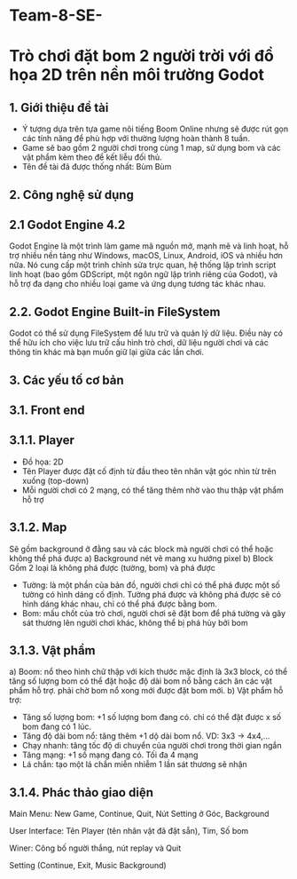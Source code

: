 # Team-8-SE-
# Trò chơi đặt bom 2 người trời với đồ họa 2D trên nền môi trường Godot 

## 1. Giới thiệu đề tài
   -  Ý tượng dựa trên tựa game nôi tiếng Boom Online nhưng sẽ được rút gọn các tính năng để phù hợp với thường lượng hoàn thành 8 tuần.
   -  Game sẽ bao gồm 2 người chơi trong cùng 1 map, sử dụng bom và các vật phẩm kèm theo để kết liễu đối thủ.
   -  Tên đề tài đã được thống nhất: Bùm Bùm

## 2. Công nghệ sử dụng
## 2.1 Godot Engine 4.2
   Godot Engine là một trình làm game mã nguồn mở, mạnh mẽ và linh hoạt, hỗ trợ nhiều nền tảng như Windows, macOS, Linux, Android, iOS và nhiều hơn nữa. Nó cung cấp một trình chỉnh sửa trực quan, hệ thống lập trình script linh hoạt (bao gồm GDScript, một ngôn ngữ lập trình riêng của Godot), và hỗ trợ đa dạng cho nhiều loại game và ứng dụng tương tác khác nhau.

## 2.2. Godot Engine Built-in FileSystem
Godot có thể sử dụng FileSystem để lưu trữ và quản lý dữ liệu. Điều này có thể hữu ích cho việc lưu trữ cấu hình trò chơi, dữ liệu người chơi và các thông tin khác mà bạn muốn giữ lại giữa các lần chơi.

## 3. Các yếu tố cơ bản 
## 3.1. Front end
## 3.1.1. Player 
   - Đồ họa: 2D
   - Tên Player được đặt cố định từ đầu theo tên nhân vật 
      góc nhìn từ trên xuống (top-down)
   - Mỗi người chơi có 2 mạng, có thể tăng thêm nhờ vào thu thập vật phẩm hỗ trợ 
	
## 3.1.2. Map 
Sẽ gồm background ở đằng sau và các block mà người chơi có thể hoặc không thể phá được 
a) Background
nét vẽ mang xu hướng pixel 
b) Block
	Gồm 2 loại là không phá được (tường, bom) và phá được 
- Tường: là một phần của bản đồ, người chơi chỉ có thể phá được một số tường có hình dáng cố định. Tường phá được và không phá được sẽ có hình dáng khác nhau, chỉ có thể phá được bằng bom. 
- Bom: mấu chốt của trò chơi, người chơi sẽ đặt bom để phá tường và gây sát thương lên người chơi khác, không thể bị phá hủy bởi bom

## 3.1.3. Vật phẩm
a) Boom: 
nổ theo hình chữ thập với kích thước mặc định là 3x3 block, có thể tăng số lượng bom có thể đặt hoặc độ dài bom nổ bằng cách ăn các vật phẩm hỗ trợ. phải chờ bom nổ xong mới được đặt bom mới.
b) Vật phẩm hỗ trợ:
- Tăng số lượng bom: +1 số lượng bom đang có. chỉ có thể đặt được x số bom đang có 1 lúc.
- Tăng độ dài bom nổ: tăng thêm +1 dộ dài bom nổ. VD: 3x3 → 4x4,...
- Chạy nhanh: tăng tốc độ di chuyển của người chơi trong thời gian ngắn 
- Tăng mạng: +1 số mạng đang có. Tối đa 4 mạng
- Lá chắn: tạo một lá chắn miễn nhiễm 1 lần sát thương sẽ nhận


## 3.1.4. Phác thảo giao diện 
Main Menu: New Game, Continue, Quit, Nút Setting ở Góc, Background 

User Interface: Tên Player (tên nhân vật đã đặt sẵn), Tim, Số bom 

Winer: Công bố người thắng, nút replay và Quit 

Setting (Continue, Exit, Music Background)

